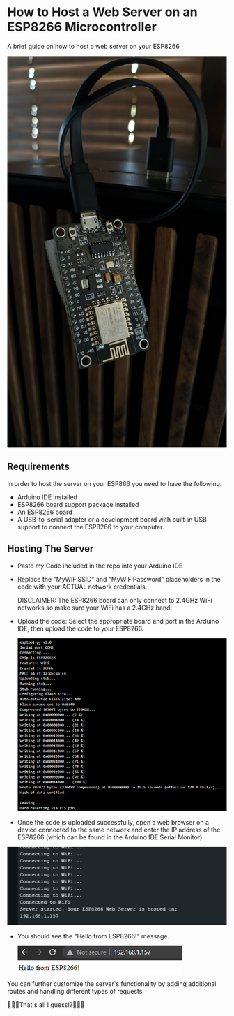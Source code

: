 # How to Host a Web Server on an ESP8266 Microcontroller

A brief guide on how to host a web server on your ESP8266

![ESP8266](https://raw.githubusercontent.com/TheofanisB/ESP8266-Web-Server/main/PXL_20230618_153849412.jpg )


## Requirements
In order to host the server on your ESP866 you need to have the following:
- Arduino IDE installed
- ESP8266 board support package installed
- An ESP8266 board
- A USB-to-serial adapter or a development board with built-in USB support to connect the ESP8266 to your computer.

## Hosting The Server 
- Paste my Code included in the repo into your Arduino IDE

- Replace the "MyWiFiSSID" and "MyWiFiPassword" placeholders in the code with your ACTUAL network credentials. 

    DISCLAIMER: The ESP8266 board can only connect to 2.4GHz WiFi networks so make sure your WiFi has a 2.4GHz band!

- Upload the code: Select the appropriate board and port in the Arduino IDE, then upload the code to your ESP8266.

  ![Loading Files](https://raw.githubusercontent.com/TheofanisB/ESP8266-Web-Server/main/loading%20files.png)

- Once the code is uploaded successfully, open a web browser on a device connected to the same network and enter the IP address of the ESP8266 (which can be found in the Arduino IDE Serial Monitor).

![initialized](https://raw.githubusercontent.com/TheofanisB/ESP8266-Web-Server/main/initialized.png)
- You should see the "Hello from ESP8266!" message.

  ![Connected](https://raw.githubusercontent.com/TheofanisB/ESP8266-Web-Server/main/connected.png)


You can further customize the server's functionality by adding additional routes and handling different types of requests.

🚀🚀🚀That's all I guess!?🚀🚀🚀
